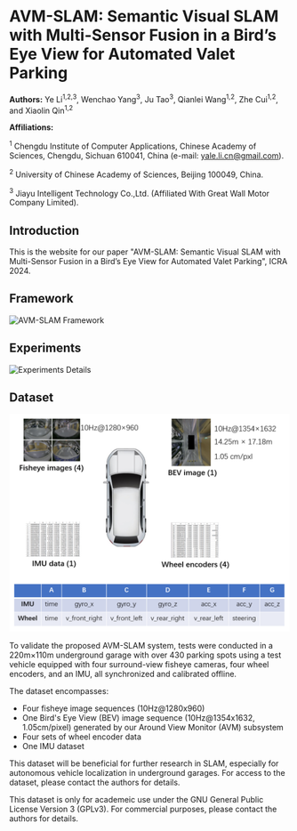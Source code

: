# AVM-SLAM: Semantic Visual SLAM with Multi-Sensor Fusion in a Bird’s Eye View for Automated Valet Parking

**Authors:** Ye Li<sup>1,2,3</sup>, Wenchao Yang<sup>3</sup>, Ju Tao<sup>3</sup>, Qianlei Wang<sup>1,2</sup>, Zhe Cui<sup>1,2</sup>, and Xiaolin Qin<sup>1,2</sup>

**Affiliations:**

<sup>1</sup> Chengdu Institute of Computer Applications, Chinese Academy of Sciences, Chengdu, Sichuan 610041, China (e-mail: yale.li.cn@gmail.com).

<sup>2</sup> University of Chinese Academy of Sciences, Beijing 100049, China.

<sup>3</sup> Jiayu Intelligent Technology Co.,Ltd. (Affiliated With Great Wall Motor Company Limited).


## Introduction

This is the website for our paper "AVM-SLAM: Semantic Visual SLAM with Multi-Sensor Fusion in a Bird’s Eye View for Automated Valet Parking", ICRA 2024.


## Framework

![AVM-SLAM Framework](insert_framework_image_url_here)



## Experiments

![Experiments Details](insert_comparison_image_url_here)



## Dataset

![Dateset Infomation](https://github.com/yale-cv/avm-slam/blob/main/img/information.png)

To validate the proposed AVM-SLAM system, tests were conducted in a 220m×110m underground garage with over 430 parking spots using a test vehicle equipped with four surround-view fisheye cameras, four wheel encoders, and an IMU, all synchronized and calibrated offline.

The dataset encompasses:
- Four fisheye image sequences (10Hz@1280x960)
- One Bird's Eye View (BEV) image sequence (10Hz@1354x1632, 1.05cm/pixel) generated by our Around View Monitor (AVM) subsystem
- Four sets of wheel encoder data
- One IMU dataset

This dataset will be beneficial for further research in SLAM, especially for autonomous vehicle localization in underground garages. For access to the dataset, please contact the authors for details.

This dataset is only for academeic use under the GNU General Public License Version 3 (GPLv3). For commercial purposes, please contact the authors for details.